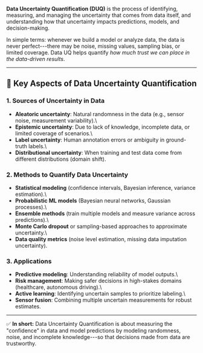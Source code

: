 **Data Uncertainty Quantification (DUQ)** is the process of identifying,
measuring, and managing the uncertainty that comes from data itself, and
understanding how that uncertainty impacts predictions, models, and
decision-making.

In simple terms: whenever we build a model or analyze data, the data is
never perfect---there may be noise, missing values, sampling bias, or
limited coverage. Data UQ helps quantify *how much trust we can place in
the data-driven results*.

------------------------------------------------------------------------

## 🔑 Key Aspects of Data Uncertainty Quantification

### 1. Sources of Uncertainty in Data

-   **Aleatoric uncertainty**: Natural randomness in the data (e.g.,
    sensor noise, measurement variability).\
-   **Epistemic uncertainty**: Due to lack of knowledge, incomplete
    data, or limited coverage of scenarios.\
-   **Label uncertainty**: Human annotation errors or ambiguity in
    ground-truth labels.\
-   **Distributional uncertainty**: When training and test data come
    from different distributions (domain shift).

### 2. Methods to Quantify Data Uncertainty

-   **Statistical modeling** (confidence intervals, Bayesian inference,
    variance estimation).\
-   **Probabilistic ML models** (Bayesian neural networks, Gaussian
    processes).\
-   **Ensemble methods** (train multiple models and measure variance
    across predictions).\
-   **Monte Carlo dropout** or sampling-based approaches to approximate
    uncertainty.\
-   **Data quality metrics** (noise level estimation, missing data
    imputation uncertainty).

### 3. Applications

-   **Predictive modeling**: Understanding reliability of model
    outputs.\
-   **Risk management**: Making safer decisions in high-stakes domains
    (healthcare, autonomous driving).\
-   **Active learning**: Identifying uncertain samples to prioritize
    labeling.\
-   **Sensor fusion**: Combining multiple uncertain measurements for
    robust estimates.

------------------------------------------------------------------------

✅ **In short:** Data Uncertainty Quantification is about measuring the
"confidence" in data and model predictions by modeling randomness,
noise, and incomplete knowledge---so that decisions made from data are
trustworthy.
